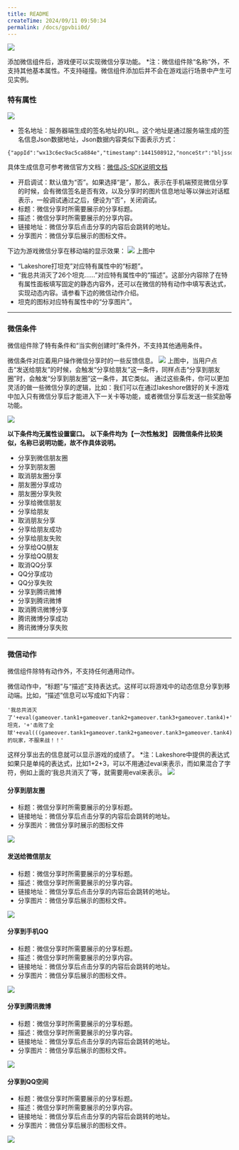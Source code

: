 ```yaml
---
title: README
createTime: 2024/09/11 09:50:34
permalink: /docs/gpvbii0d/
---
```

![](564bfe68b7143.png)

添加微信组件后，游戏便可以实现微信分享功能。
*注：微信组件除“名称”外，不支持其他基本属性。不支持碰撞。微信组件添加后并不会在游戏运行场景中产生可见实例。

### 特有属性
![](564bfe688ebfa.png)
- 签名地址：服务器端生成的签名地址的URL。这个地址是通过服务端生成的签名信息Json数据地址，Json数据内容类似下面表示方式：

```
{"appId":"wx13c6ec9ac5ca884e","timestamp":1441508912,"nonceStr":"bljssdk","signature":"5256549a4aeca9187dc52f119d65ef622e21353e"}
```

具体生成信息可参考微信官方文档：[微信JS-SDK说明文档](http://mp.weixin.qq.com/wiki/7/aaa137b55fb2e0456bf8dd9148dd613f.html)
- 开启调试：默认值为“否”。如果选择“是”，那么，表示在手机端预览微信分享的时候，会有微信签名是否有效，以及分享时的图片信息地址等以弹出对话框表示，一般调试通过之后，便设为“否”，关闭调试。
- 标题：微信分享时所需要展示的分享标题。
- 描述：微信分享时所需要展示的分享内容。
- 链接地址：微信分享后点击分享的内容后会跳转的地址。
- 分享图片：微信分享后展示的图标文件。

下边为游戏微信分享在移动端的显示效果：
![](564bfe687bc80.png)
上图中
- “Lakeshore打坦克”对应特有属性中的“标题”。
- “我总共消灭了26个坦克……”对应特有属性中的“描述”。这部分内容除了在特有属性面板填写固定的静态内容外，还可以在微信的特有动作中填写表达式，实现动态内容。请参看下边的微信动作介绍。
- 坦克的图标对应特有属性中的“分享图片”。

------------


### 微信条件
微信组件除了特有条件和“当实例创建时”条件外，不支持其他通用条件。

微信条件对应着用户操作微信分享时的一些反馈信息。
![](564bfe6867296.png)
上图中，当用户点击“发送给朋友”的时候，会触发“分享给朋友”这一条件，同样点击“分享到朋友圈”时，会触发“分享到朋友圈”这一条件，其它类似。
通过这些条件，你可以更加灵活的做一些微信分享的逻辑，比如：我们可以在通过lakeshore做好的关卡游戏中加入只有微信分享后才能进入下一关卡等功能，或者微信分享后发送一些奖励等功能。

![](564bfe68a8dce.png)

**以下条件均无属性设置窗口。**
**以下条件均为【一次性触发】**
**因微信条件比较类似，名称已说明功能，故不作具体说明。**
- 分享到微信朋友圈
 - 分享到朋友圈
 - 取消朋友圈分享
 - 朋友圈分享成功
 - 朋友圈分享失败
- 分享给微信朋友
 - 分享给朋友
 - 取消朋友分享
 - 分享给朋友成功
 - 分享给朋友失败
- 分享给QQ朋友
 - 分享给QQ朋友
 - 取消QQ分享
 - QQ分享成功
 - QQ分享失败
- 分享到腾讯微博
 - 分享到腾讯微博
 - 取消腾讯微博分享
 - 腾讯微博分享成功
 - 腾讯微博分享失败

------------


### 微信动作
微信组件除特有动作外，不支持任何通用动作。

微信动作中，“标题”与“描述”支持表达式。这样可以将游戏中的动态信息分享到移动端。比如，“描述”信息可以写成如下内容：

```
'我总共消灭了'+eval(gameover.tank1+gameover.tank2+gameover.tank3+gameover.tank4)+'个坦克，'+'击败了全球'+eval(((gameover.tank1+gameover.tank2+gameover.tank3+gameover.tank4)/91*100).toFixed(1))+'%的玩家，不服来战！！'
```

这样分享出去的信息就可以显示游戏的成绩了。
*注：Lakeshore中提供的表达式如果只是单纯的表达式，比如1+2+3，可以不用通过eval来表示，而如果混合了字符，例如上面的‘我总共消灭了’等，就需要用eval来表示。
![](564bfe67f035d.png)
#### 分享到朋友圈
- 标题：微信分享时所需要展示的分享标题。
- 链接地址：微信分享后点击分享的内容后会跳转的地址。
- 分享图片：微信分享时展示的图标文件

![](564bfe682ded8.png)
#### 发送给微信朋友
- 标题：微信分享时所需要展示的分享标题。
- 描述：微信分享时所需要展示的分享内容。
- 链接地址：微信分享后点击分享的内容后会跳转的地址。
- 分享图片：微信分享后展示的图标文件。

![](564bfe6812e37.png)
#### 分享到手机QQ
- 标题：微信分享时所需要展示的分享标题。
- 描述：微信分享时所需要展示的分享内容。
- 链接地址：微信分享后点击分享的内容后会跳转的地址。
- 分享图片：微信分享后展示的图标文件。

![](564bfe6847461.png)
#### 分享到腾讯微博
- 标题：微信分享时所需要展示的分享标题。
- 描述：微信分享时所需要展示的分享内容。
- 链接地址：微信分享后点击分享的内容后会跳转的地址。
- 分享图片：微信分享后展示的图标文件。

![](564bfe6854fe9.png)
#### 分享到QQ空间
- 标题：微信分享时所需要展示的分享标题。
- 描述：微信分享时所需要展示的分享内容。
- 链接地址：微信分享后点击分享的内容后会跳转的地址。
- 分享图片：微信分享后展示的图标文件。

![](564bfe681f3da.png)



